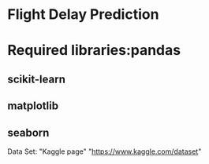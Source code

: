 # Flight Delay Prediction

# Required libraries:pandas
## scikit-learn
## matplotlib
## seaborn


Data Set: 
"Kaggle page" "https://www.kaggle.com/dataset"





